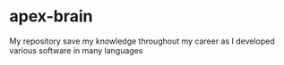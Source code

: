# apex-brain
My repository save my knowledge throughout my career as I developed various software in many languages
